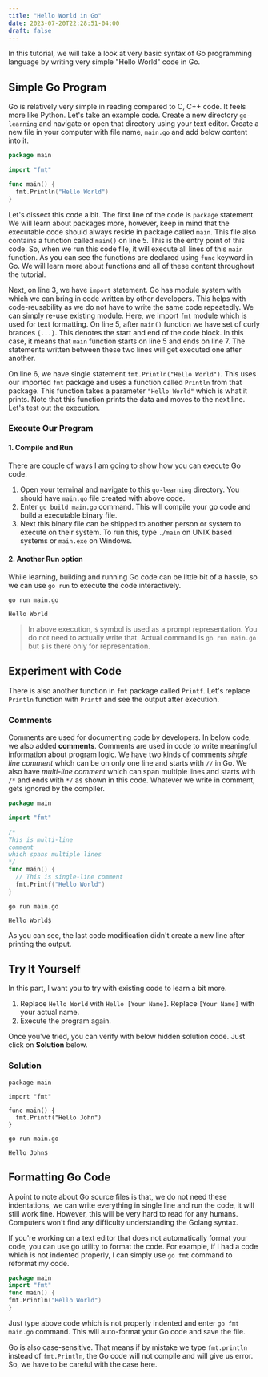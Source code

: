 ```yaml
---
title: "Hello World in Go"
date: 2023-07-20T22:28:51-04:00
draft: false
---
```



In this tutorial, we will take a look at very basic syntax of Go programming language by writing very simple "Hello World" code in Go.
<!--more-->

## Simple Go Program

Go is relatively very simple in reading compared to C, C++ code. It feels more like Python. Let's take an example code. Create a new directory `go-learning` and navigate or open that directory using your text editor. Create a new file in your computer with file name, `main.go` and add below content into it.

```go
package main

import "fmt"

func main() {
  fmt.Println("Hello World")
}
```

Let's dissect this code a bit.
The first line of the code is `package` statement. We will learn about packages more, however, keep in mind that the executable code should always reside in package called `main`. This file also contains a function called `main()` on line 5. This is the entry point of this code. So, when we run this code file, it will execute all lines of this `main` function. As you can see the functions are declared using `func` keyword in Go. We will learn more about functions and all of these content throughout the tutorial.

Next, on line 3, we have `import` statement. Go has module system with which we can bring in code written by other developers. This helps with code-reusability as we do not have to write the same code repeatedly. We can simply re-use existing module. Here, we import `fmt` module which is used for text formatting. On line 5, after `main()` function we have set of curly brances `{...}`. This denotes the start and end of the code block. In this case, it means that `main` function starts on line 5 and ends on line 7. The statements written between these two lines will get executed one after another.

On line 6, we have single statement `fmt.Println("Hello World")`. This uses our imported `fmt` package and uses a function called `Println` from that package. This function takes a parameter `"Hello World"` which is what it prints. Note that this function prints the data and moves to the next line. Let's test out the execution.

### Execute Our Program

#### 1. Compile and Run

There are couple of ways I am going to show how you can execute Go code.
1. Open your terminal and navigate to this `go-learning` directory. You should have `main.go` file created with above code.
2. Enter `go build main.go` command. This will compile your go code and build a executable binary file.
3. Next this binary file can be shipped to another person or system to execute on their system. To run this, type `./main` on UNIX based systems or `main.exe` on Windows.

#### 2. Another Run option

While learning, building and running Go code can be little bit of a hassle, so we can use `go run` to execute the code interactively.
```bash{ .show-prompt lineNos=false }
go run main.go
```
```output{ lineNos=false }
Hello World
```

> In above execution, `$` symbol is used as a prompt representation. You do not need to actually write that. Actual command is `go run main.go` but `$` is there only for representation.

## Experiment with Code

There is also another function in `fmt` package called `Printf`. Let's replace `Println` function with `Printf` and see the output after execution.

### Comments

Comments are used for documenting code by developers. In below code, we also added **comments**. Comments are used in code to write meaningful information about program logic. We have two kinds of comments *single line comment* which can be on only one line and starts with `//` in Go. We also have *multi-line comment* which can span multiple lines and starts with `/*` and ends with `*/` as shown in this code. Whatever we write in comment, gets ignored by the compiler.

```go
package main

import "fmt"

/*
This is multi-line
comment 
which spans multiple lines
*/
func main() {
  // This is single-line comment
  fmt.Printf("Hello World") 
}
```

```bash{ .show-prompt lineNos=false }
go run main.go
```
```{ lineNos=false }
Hello World$
```
As you can see, the last code modification didn't create a new line after printing the output. 

## Try It Yourself

In this part, I want you to try with existing code to learn a bit more.

1. Replace `Hello World` with `Hello [Your Name]`. Replace `[Your Name]` with your actual name.
2. Execute the program again.

Once you've tried, you can verify with below hidden solution code. Just click on **Solution** below.

### Solution

```go{ filename=main.go }
package main

import "fmt"

func main() {
  fmt.Printf("Hello John")
}
```

```bash{ .show-prompt lineNos=false }
go run main.go
```
```{ lineNos=false }
Hello John$
```

## Formatting Go Code

A point to note about Go source files is that, we do not need these indentations, we can write everything in single line and run the code, it will still work fine. However, this will be very hard to read for any humans. Computers won't find any difficulty understanding the Golang syntax.

If you're working on a text editor that does not automatically format your code, you can use go utility to format the code. For example, if I had a code which is not indented properly, I can simply use `go fmt` command to reformat my code.

```go
package main
import "fmt"
func main() {
fmt.Println("Hello World")
}
```

Just type above code which is not properly indented and enter `go fmt main.go` command. This will auto-format your Go code and save the file.

Go is also case-sensitive. That means if by mistake we type `fmt.println` instead of `fmt.Println`, the Go code will not compile and will give us error. So, we have to be careful with the case here.
